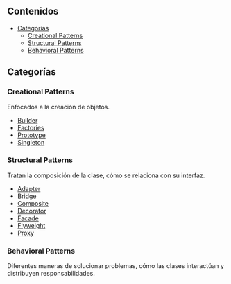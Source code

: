 ## Contenidos

- [Categorías](#categorías)
  - [Creational Patterns](#creational-patterns)
  - [Structural Patterns](#structural-patterns)
  - [Behavioral Patterns](#behavioral-patterns)

## Categorías

### Creational Patterns

Enfocados a la creación de objetos.

- [Builder](creational/builder/builder.html)
- [Factories](creational/factories/factories.html)
- [Prototype](creational/prototype/prototype.html)
- [Singleton](creational/singleton/singleton.html)

### Structural Patterns

Tratan la composición de la clase, cómo se relaciona con su interfaz.

- [Adapter](structural/adapter/adapter.html)
- [Bridge](structural/bridge/bridge.html)
- [Composite](structural/composite/composite.html)
- [Decorator](structural/decorator/decorator.html)
- [Facade](structural/facade/facade.html)
- [Flyweight](structural/flyweight/flyweight.html)
- [Proxy](structural/proxy/proxy.html)

### Behavioral Patterns

Diferentes maneras de solucionar problemas, cómo las clases interactúan y distribuyen responsabilidades.
